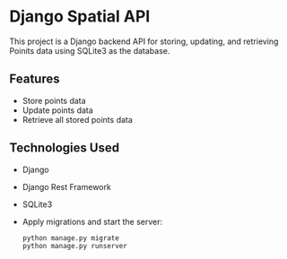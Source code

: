 # Django Spatial API

This project is a Django backend API for storing, updating, and retrieving Poinits data using SQLite3 as the database.

## Features
- Store points data
- Update points data
- Retrieve all stored points data


## Technologies Used
- Django
- Django Rest Framework
- SQLite3

- Apply migrations and start the server:
    ```
    python manage.py migrate
    python manage.py runserver
    ```

